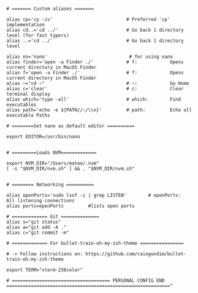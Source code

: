     # ======= Custom aliases =======

    alias cp='cp -iv'                           # Preferred 'cp' implementation
    alias cd..='cd ../'                         # Go back 1 directory level (for fast typers)
    alias ..='cd ../'                           # Go back 1 directory level

    alias nn='nano'                              # for using nano
    alias finder='open -a Finder ./'            # f:            Opens current directory in MacOS Finder
    alias f='open -a Finder ./'                 # f:            Opens current directory in MacOS Finder
    alias ~="cd ~"                              # ~:            Go Home
    alias c='clear'                             # c:            Clear terminal display
    alias which='type -all'                     # which:        Find executables
    alias path='echo -e ${PATH//:/\\n}'         # path:         Echo all executable Paths

    # ========Set nano as default editor ==========

    export EDITOR=/usr/bin/nano


    # =========Loads NVM=============

    export NVM_DIR="/Users/mateo/.nvm"
    [ -s "$NVM_DIR/nvm.sh" ] && . "$NVM_DIR/nvm.sh"


    # ======== Networking ==========

    alias openPorts='sudo lsof -i | grep LISTEN'        # openPorts:    All listening connections
    alias ports=openPorts         #lists open ports

    # ============= Git ==============
    alias s="git status"
    alias a="git add -A ."
    alias c="git commit -m"

    # ============= For bullet-train-oh-my-zsh-theme ================

    # -> Follow instructions on: https://github.com/caiogondim/bullet-train-oh-my-zsh-theme

    export TERM="xterm-256color"

    # ==================================== PERSONAL CONFIG END ============================================================^
